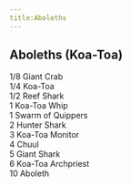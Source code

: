 ```yaml
---
title:Aboleths
---
```


## Aboleths (Koa-Toa)

1/8 Giant Crab<br/>
1/4 Koa-Toa<br/>
1/2 Reef Shark<br/>
1 Koa-Toa Whip<br/>
1 Swarm of Quippers<br/>
2 Hunter Shark<br/>
3 Koa-Toa Monitor<br/>
4 Chuul<br/>
5 Giant Shark<br/>
6 Koa-Toa Archpriest<br/>
10 Aboleth<br/>
